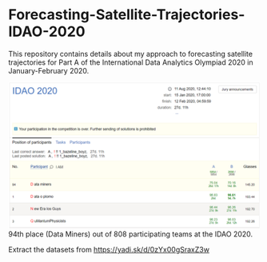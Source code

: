 # Forecasting-Satellite-Trajectories-IDAO-2020
 This repository contains details about my approach to forecasting satellite trajectories
for Part A of the International Data Analytics Olympiad 2020 in January-February 2020.

![](images/94th%20Place%20at%20IDAO%202020.png)
94th place (Data Miners) out of 808 participating teams at the IDAO 2020.

Extract the datasets from https://yadi.sk/d/0zYx00gSraxZ3w
